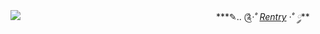 ![](https://media.discordapp.net/attachments/892283855623565382/1109656438760026202/image.png?width=1025&height=173)
 ㅤㅤㅤㅤㅤㅤㅤㅤㅤㅤㅤㅤㅤㅤㅤㅤㅤㅤㅤㅤㅤㅤㅤㅤ***✎.. ༊*·˚  [Rentry](https://rentry.co/webadas)   ·˚ ༘***

